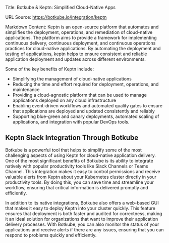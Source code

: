 Title: Botkube & Keptn: Simplified Cloud-Native Apps

URL Source: https://botkube.io/integration/keptn

Markdown Content:
Keptn is an open-source platform that automates and simplifies the deployment, operations, and remediation of cloud-native applications. The platform aims to provide a framework for implementing continuous delivery, continuous deployment, and continuous operations practices for cloud-native applications. By automating the deployment and testing of applications, keptn helps to ensure consistent and reliable application deployment and updates across different environments.

Some of the key benefits of Keptn include:

*   Simplifying the management of cloud-native applications
*   Reducing the time and effort required for deployment, operations, and maintenance
*   Providing a cloud-agnostic platform that can be used to manage applications deployed on any cloud infrastructure
*   Enabling event-driven workflows and automated quality gates to ensure that applications are deployed and updated consistently and reliably
*   Supporting blue-green and canary deployments, automated scaling of applications, and integration with popular DevOps tools.

Keptn Slack Integration Through Botkube
---------------------------------------

Botkube is a powerful tool that helps to simplify some of the most challenging aspects of using Keptn for cloud-native application delivery. One of the most significant benefits of Botkube is its ability to integrate natively with popular productivity tools like Slack Channels or Teams Channel. This integration makes it easy to control permissions and receive valuable alerts from Keptn about your Kubernetes cluster directly in your productivity tools. By doing this, you can save time and streamline your workflow, ensuring that critical information is delivered promptly and efficiently.

In addition to its native integrations, Botkube also offers a web-based GUI that makes it easy to deploy Keptn into your cluster quickly. This feature ensures that deployment is both faster and audited for correctness, making it an ideal solution for organizations that want to improve their application delivery processes. With Botkube, you can also monitor the status of your applications and receive alerts if there are any issues, ensuring that you can respond to problems quickly and efficiently.
